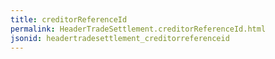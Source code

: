 ```yaml
---
title: creditorReferenceId
permalink: HeaderTradeSettlement.creditorReferenceId.html
jsonid: headertradesettlement_creditorreferenceid
---
```

